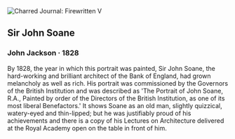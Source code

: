 <div class="artwork-of-the-day">
  <div class="container">
    <div class="img-wrapper">
      <img
        src="https://uploads3.wikiart.org/images/john-jackson/sir-john-soane-1828.jpg!Large.jpg"
        alt="Charred Journal: Firewritten V" />
    </div>
    <div class="artwork-detail">
      <div class="artwork-origin"> 
        <h2 class="artwork-name">Sir John Soane</h2>
        <h3 class="artist">
          John Jackson
                    ·  1828
        </h3>
      </div>
      <p class="description">
        <span class="artwork-description-text ng-binding" ng-bind-html="viewModel.ArtworkOfTheDay.Description | unsafe">By 1828, the year in which this portrait was painted, Sir John Soane, the hard-working and brilliant architect of the Bank of England, had grown melancholy as well as rich. His portrait was commissioned by the Governors of the British Institution and was described as 'The Portrait of John Soane, R.A., Painted by order of the Directors of the British Institution, as one of its most liberal Benefactors.' It shows Soane as an old man, slightly quizzical, watery-eyed and thin-lipped; but he was justifiably proud of his achievements and there is a copy of his Lectures on Architecture delivered at the Royal Academy open on the table in front of him.</span>
                        <div class="text-shadow-container" ng-show="showShadow" style=""></div>
      </p>
    </div>
  </div>

</div>
